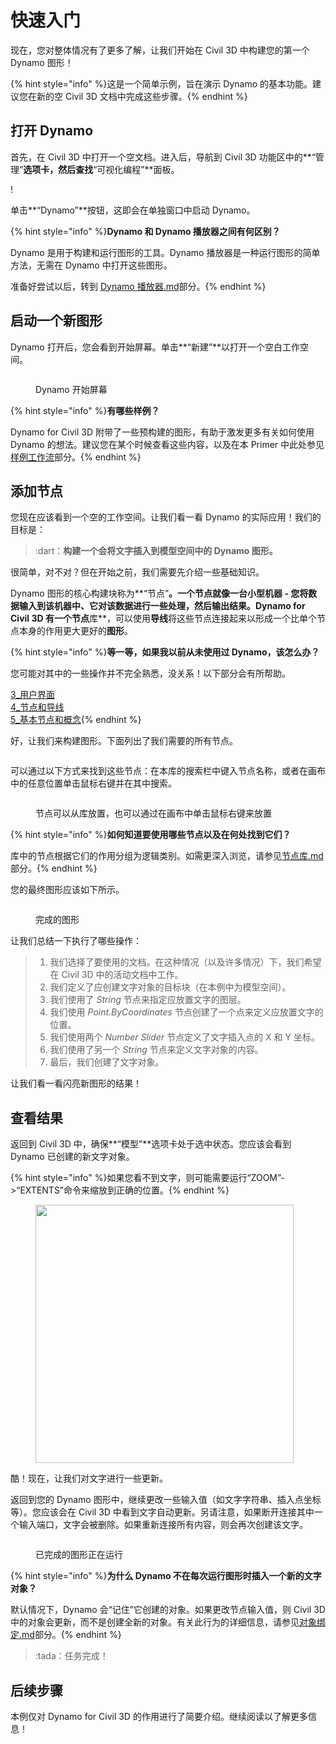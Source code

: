 # 快速入门

现在，您对整体情况有了更多了解，让我们开始在 Civil 3D 中构建您的第一个 Dynamo 图形！

{% hint style="info" %}这是一个简单示例，旨在演示 Dynamo 的基本功能。建议您在新的空 Civil 3D 文档中完成这些步骤。{% endhint %}

## 打开 Dynamo

首先，在 Civil 3D 中打开一个空文档。进入后，导航到 Civil 3D 功能区中的**“管理”**选项卡，然后查找**“可视化编程”**面板。

\![](<../.gitbook/assets/image (7).png>)

单击**“Dynamo”**按钮，这即会在单独窗口中启动 Dynamo。

{% hint style="info" %}**Dynamo 和 Dynamo 播放器之间有何区别？**

Dynamo 是用于构建和运行图形的工具。Dynamo 播放器是一种运行图形的简单方法，无需在 Dynamo 中打开这些图形。

准备好尝试以后，转到 [Dynamo 播放器.md](dynamo-player.md "提及")部分。{% endhint %}

## 启动一个新图形

Dynamo 打开后，您会看到开始屏幕。单击**“新建”**以打开一个空白工作空间。

<figure><img src="../.gitbook/assets/c3d-start.png" alt=""><figcaption><p>Dynamo 开始屏幕</p></figcaption></figure>

{% hint style="info" %}**有哪些样例？**

Dynamo for Civil 3D 附带了一些预构建的图形，有助于激发更多有关如何使用 Dynamo 的想法。建议您在某个时候查看这些内容，以及在本 Primer 中此处参见[样例工作流](sample-workflows/ "提及")部分。{% endhint %}

## 添加节点

您现在应该看到一个空的工作空间。让我们看一看 Dynamo 的实际应用！我们的目标是：

>  :dart：**构建一个会将文字插入到模型空间中的 Dynamo 图形。**

很简单，对不对？但在开始之前，我们需要先介绍一些基础知识。

Dynamo 图形的核心构建块称为**“节点”**。一个节点就像一台小型机器 - 您将数据输入到该机器中、它对该数据进行一些处理，然后输出结果。Dynamo for Civil 3D 有一个节点**库**，可以使用**导线**将这些节点连接起来以形成一个比单个节点本身的作用更大更好的**图形**。

{% hint style="info" %}**等一等，如果我以前从未使用过 Dynamo，该怎么办？**

您可能对其中的一些操作并不完全熟悉，没关系！以下部分会有所帮助。

[3_用户界面](../3\_user\_interface/ "提及")\
 [4_节点和导线](../4\_nodes\_and\_wires/ "提及")\
 [5_基本节点和概念](../5\_essential\_nodes\_and\_concepts/ "提及"){% endhint %}

好，让我们来构建图形。下面列出了我们需要的所有节点。

<figure><img src="../.gitbook/assets/c3d-create-text-node-list.png" alt=""><figcaption></figcaption></figure>

可以通过以下方式来找到这些节点：在本库的搜索栏中键入节点名称，或者在画布中的任意位置单击鼠标右键并在其中搜索。

<figure><img src="../.gitbook/assets/c3d-create-text-node-placement.gif" alt=""><figcaption><p>节点可以从库放置，也可以通过在画布中单击鼠标右键来放置</p></figcaption></figure>

{% hint style="info" %}**如何知道要使用哪些节点以及在何处找到它们？**

库中的节点根据它们的作用分组为逻辑类别。如需更深入浏览，请参见[节点库.md](node-library.md "提及")部分。{% endhint %}

您的最终图形应该如下所示。

<figure><img src="../.gitbook/assets/c3d-text-create-final (2).png" alt=""><figcaption><p>完成的图形</p></figcaption></figure>

让我们总结一下执行了哪些操作：

> 1. 我们选择了要使用的文档。在这种情况（以及许多情况）下，我们希望在 Civil 3D 中的活动文档中工作。
> 2. 我们定义了应创建文字对象的目标块（在本例中为模型空间）。
> 3. 我们使用了 _String_ 节点来指定应放置文字的图层。
> 4. 我们使用 _Point.ByCoordinates_ 节点创建了一个点来定义应放置文字的位置。
> 5. 我们使用两个 _Number Slider_ 节点定义了文字插入点的 X 和 Y 坐标。
> 6. 我们使用了另一个 _String_ 节点来定义文字对象的内容。
> 7. 最后，我们创建了文字对象。

让我们看一看闪亮新图形的结果！

## 查看结果

返回到 Civil 3D 中，确保**“模型”**选项卡处于选中状态。您应该会看到 Dynamo 已创建的新文字对象。

{% hint style="info" %}如果您看不到文字，则可能需要运行“ZOOM”->“EXTENTS”命令来缩放到正确的位置。{% endhint %}

<figure><img src="../.gitbook/assets/c3d-create-text-result.png" alt="" width="413"><figcaption></figcaption></figure>

酷！现在，让我们对文字进行一些更新。

返回到您的 Dynamo 图形中，继续更改一些输入值（如文字字符串、插入点坐标等）。您应该会在 Civil 3D 中看到文字自动更新。另请注意，如果断开连接其中一个输入端口，文字会被删除。如果重新连接所有内容，则会再次创建该文字。

<div data-full-width="false">

<figure><img src="../.gitbook/assets/c3d-create-text.gif" alt=""><figcaption><p>已完成的图形正在运行</p></figcaption></figure>

</div>

{% hint style="info" %}**为什么 Dynamo 不在每次运行图形时插入一个新的文字对象？**

默认情况下，Dynamo 会“记住”它创建的对象。如果更改节点输入值，则 Civil 3D 中的对象会更新，而不是创建全新的对象。有关此行为的详细信息，请参见[对象绑定.md](advanced-topics/object-binding.md "提及")部分。{% endhint %}

> :tada：任务完成！

## 后续步骤

本例仅对 Dynamo for Civil 3D 的作用进行了简要介绍。继续阅读以了解更多信息！
